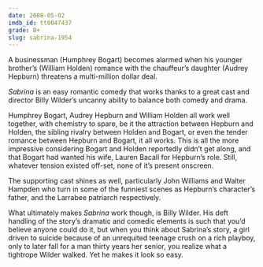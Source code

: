 ```yaml
---
date: 2008-05-02
imdb_id: tt0047437
grade: B+
slug: sabrina-1954
---
```


A businessman (Humphrey Bogart) becomes alarmed when his younger brother’s (William Holden) romance with the chauffeur’s daughter (Audrey Hepburn) threatens a multi-million dollar deal.

_Sabrina_ is an easy romantic comedy that works thanks to a great cast and director Billy Wilder’s uncanny ability to balance both comedy and drama.

Humphrey Bogart, Audrey Hepburn and William Holden all work well together, with chemistry to spare, be it the attraction between Hepburn and Holden, the sibling rivalry between Holden and Bogart, or even the tender romance between Hepburn and Bogart, it all works. This is all the more impressive considering Bogart and Holden reportedly didn’t get along, and that Bogart had wanted his wife, Lauren Bacall for Hepburn’s role. Still, whatever tension existed off-set, none of it’s present onscreen.

The supporting cast shines as well, particularly John Williams and Walter Hampden who turn in some of the funniest scenes as Hepburn’s character’s father, and the Larrabee patriarch respectively.

What ultimately makes _Sabrina_ work though, is Billy Wilder. His deft handling of the story’s dramatic and comedic elements is such that you’d believe anyone could do it, but when you think about Sabrina’s story, a girl driven to suicide because of an unrequited teenage crush on a rich playboy, only to later fall for a man thirty years her senior, you realize what a tightrope Wilder walked. Yet he makes it look so easy.
